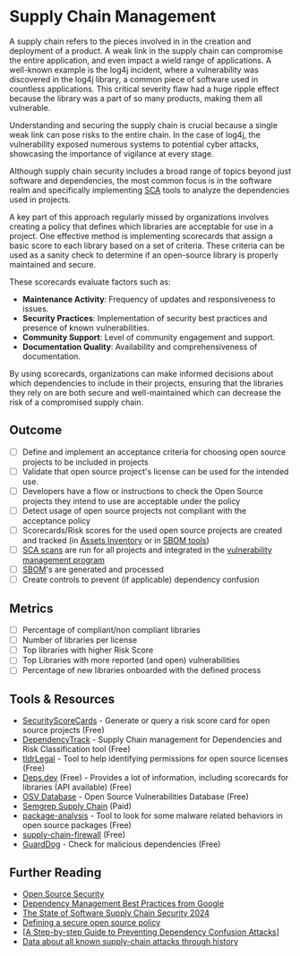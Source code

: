 # Supply Chain Management

A supply chain refers to the pieces involved in in the creation and deployment of a product. A weak link in the supply chain can compromise the entire application, and even impact a wield range of applications. A well-known example is the log4j incident, where a vulnerability was discovered in the log4j library, a common piece of software used in countless applications. This critical severity flaw had a huge ripple effect because the library was a part of so many products, making them all vulnerable.

Understanding and securing the supply chain is crucial because a single weak link can pose risks to the entire chain. In the case of log4j, the vulnerability exposed numerous systems to potential cyber attacks, showcasing the importance of vigilance at every stage.

Although supply chain security includes a broad range of topics beyond just software and dependencies, the most common focus is in the software realm and specifically implementing [SCA](../devsecops/sca-scans.md) tools to analyze the dependencies used in projects.

A key part of this approach regularly missed by organizations involves creating a policy that defines which libraries are acceptable for use in a project. One effective method is implementing scorecards that assign a basic score to each library based on a set of criteria. These criteria can be used as a sanity check to determine if an open-source library is properly maintained and secure.

These scorecards evaluate factors such as:

- **Maintenance Activity**: Frequency of updates and responsiveness to issues.
- **Security Practices**: Implementation of security best practices and presence of known vulnerabilities.
- **Community Support**: Level of community engagement and support.
- **Documentation Quality**: Availability and comprehensiveness of documentation.

By using scorecards, organizations can make informed decisions about which dependencies to include in their projects, ensuring that the libraries they rely on are both secure and well-maintained which can decrease the risk of a compromised supply chain.

## Outcome

- [ ] Define and implement an acceptance criteria for choosing open source projects to be included in projects
- [ ] Validate that open source project's license can be used for the intended use.
- [ ] Developers have a flow or instructions to check the Open Source projects they intend to use are acceptable under the policy
- [ ] Detect usage of open source projects not compliant with the acceptance policy
- [ ] Scorecards/Risk scores for the used open source projects are created and tracked (in [Assets Inventory](../grc/asset-inventory.md)  or in [SBOM tools](../devsecops/sboms.md))
- [ ] [SCA scans](../devsecops/sca-scans.md) are run for all projects and integrated in the [vulnerability management program](../product-security/vulnerability-management-program.md)
- [ ] [SBOM](../devsecops/sboms.md)'s are generated and processed
- [ ] Create controls to prevent (if applicable) dependency confusion

## Metrics

- [ ] Percentage of compliant/non compliant libraries
- [ ] Number of libraries per license
- [ ] Top libraries with higher Risk Score
- [ ] Top Libraries with more reported (and open) vulnerabilities
- [ ] Percentage of new libraries onboarded with the defined process

## Tools & Resources

- [SecurityScoreCards](https://securityscorecards.dev/) - Generate or query a risk score card for open source projects (Free)
- [DependencyTrack](https://dependencytrack.org/) - Supply Chain management for Dependencies and Risk Classification tool (Free)
- [tldrLegal](https://www.tldrlegal.com/) - Tool to help identifying permissions for open source licenses (Free)
- [Deps.dev](https://deps.dev/) (Free) - Provides a lot of information, including scorecards for libraries (API available) (Free)
- [OSV Database](https://osv.dev/list) - Open Source Vulnerabilities Database (Free)
- [Semgrep Supply Chain](https://semgrep.dev/products/semgrep-supply-chain/) (Paid)
- [package-analysis](https://github.com/ossf/package-analysis?tab=readme-ov-file) - Tool to look for some malware related behaviors in open source packages (Free)
- [supply-chain-firewall](https://github.com/DataDog/supply-chain-firewall) (Free)
- [GuardDog](https://github.com/DataDog/guarddog) - Check for malicious dependencies (Free)

## Further Reading

- [Open Source Security](https://snyk.io/series/open-source-security/)
- [Dependency Management Best Practices from Google](https://cloud.google.com/blog/topics/developers-practitioners/best-practices-dependency-management%20#)
- [The State of Software Supply Chain Security 2024](https://www.reversinglabs.com/sscs-report-thank-you)
- [Defining a secure open source policy](https://snyk.io/series/open-source-security/open-source-policy/)
- [[A Step-by-step Guide to Preventing Dependency Confusion Attacks](https://www.jit.io/blog/preventing-dependency-confusion-attacks)]
- [Data about all known supply-chain attacks through history](https://github.com/tstromberg/supplychain-attack-data)
